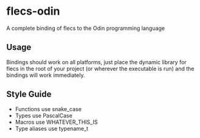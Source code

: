 # flecs-odin
 A complete binding of flecs to the Odin programming language

## Usage
Bindings should work on all platforms, just place the dynamic library for flecs in the root of your project (or wherever the executable is run) and the bindings will work immediately.

## Style Guide
- Functions use snake_case
- Types use PascalCase
- Macros use WHATEVER_THIS_IS
- Type aliases use typename_t